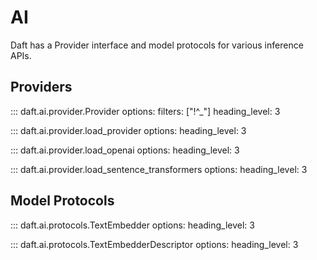 # AI

Daft has a Provider interface and model protocols for various inference APIs.

## Providers

::: daft.ai.provider.Provider
    options:
        filters: ["!^_"]
        heading_level: 3


::: daft.ai.provider.load_provider
    options:
        heading_level: 3

::: daft.ai.provider.load_openai
    options:
        heading_level: 3

::: daft.ai.provider.load_sentence_transformers
    options:
        heading_level: 3

## Model Protocols

::: daft.ai.protocols.TextEmbedder
    options:
        heading_level: 3

::: daft.ai.protocols.TextEmbedderDescriptor
    options:
        heading_level: 3

